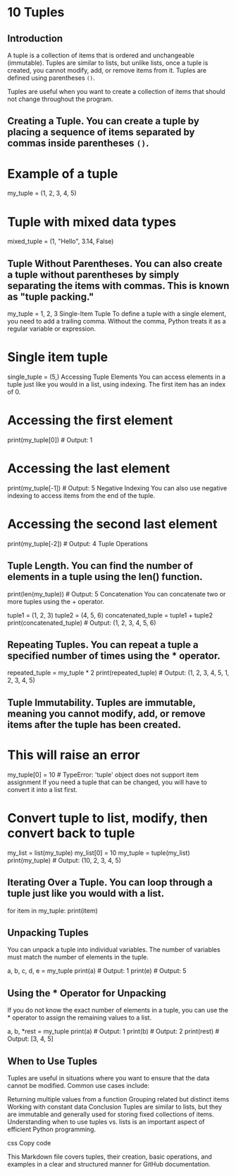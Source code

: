 # 10 Tuples

## Introduction
A tuple is a collection of items that is ordered and unchangeable (immutable). Tuples are similar to lists, but unlike lists, once a tuple is created, you cannot modify, add, or remove items from it. Tuples are defined using parentheses `()`.

Tuples are useful when you want to create a collection of items that should not change throughout the program.

## Creating a Tuple. You can create a tuple by placing a sequence of items separated by commas inside parentheses `()`.

# Example of a tuple
my_tuple = (1, 2, 3, 4, 5)

# Tuple with mixed data types
mixed_tuple = (1, "Hello", 3.14, False)


## Tuple Without Parentheses. You can also create a tuple without parentheses by simply separating the items with commas. This is known as "tuple packing."

my_tuple = 1, 2, 3
Single-Item Tuple
To define a tuple with a single element, you need to add a trailing comma. Without the comma, Python treats it as a regular variable or expression.

# Single item tuple
single_tuple = (5,)
Accessing Tuple Elements
You can access elements in a tuple just like you would in a list, using indexing. The first item has an index of 0.

# Accessing the first element
print(my_tuple[0])  # Output: 1

# Accessing the last element
print(my_tuple[-1])  # Output: 5
Negative Indexing
You can also use negative indexing to access items from the end of the tuple.

# Accessing the second last element
print(my_tuple[-2])  # Output: 4
Tuple Operations

## Tuple Length. You can find the number of elements in a tuple using the len() function.

print(len(my_tuple))  # Output: 5
Concatenation
You can concatenate two or more tuples using the + operator.

tuple1 = (1, 2, 3)
tuple2 = (4, 5, 6)
concatenated_tuple = tuple1 + tuple2
print(concatenated_tuple)  # Output: (1, 2, 3, 4, 5, 6)


## Repeating Tuples. You can repeat a tuple a specified number of times using the * operator.

repeated_tuple = my_tuple * 2
print(repeated_tuple)  # Output: (1, 2, 3, 4, 5, 1, 2, 3, 4, 5)

## Tuple Immutability. Tuples are immutable, meaning you cannot modify, add, or remove items after the tuple has been created.

# This will raise an error
my_tuple[0] = 10  # TypeError: 'tuple' object does not support item assignment
If you need a tuple that can be changed, you will have to convert it into a list first.

# Convert tuple to list, modify, then convert back to tuple
my_list = list(my_tuple)
my_list[0] = 10
my_tuple = tuple(my_list)
print(my_tuple)  # Output: (10, 2, 3, 4, 5)


## Iterating Over a Tuple. You can loop through a tuple just like you would with a list.

for item in my_tuple:
    print(item)


## Unpacking Tuples
You can unpack a tuple into individual variables. The number of variables must match the number of elements in the tuple.

a, b, c, d, e = my_tuple
print(a)  # Output: 1
print(e)  # Output: 5


## Using the * Operator for Unpacking
If you do not know the exact number of elements in a tuple, you can use the * operator to assign the remaining values to a list.

a, b, *rest = my_tuple
print(a)     # Output: 1
print(b)     # Output: 2
print(rest)  # Output: [3, 4, 5]

## When to Use Tuples
Tuples are useful in situations where you want to ensure that the data cannot be modified. Common use cases include:

Returning multiple values from a function
Grouping related but distinct items
Working with constant data
Conclusion
Tuples are similar to lists, but they are immutable and generally used for storing fixed collections of items. Understanding when to use tuples vs. lists is an important aspect of efficient Python programming.

css
Copy code

This Markdown file covers tuples, their creation, basic operations, and examples in a clear and structured manner for GitHub documentation.





